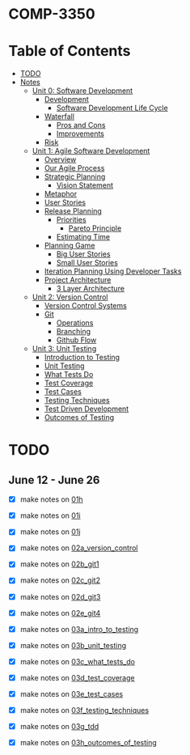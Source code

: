 # COMP-3350
Table of Contents
=================
* [TODO](#TODO)
* [Notes](Notes)
  * [Unit 0: Software Development](Notes/unit_0_software_development.md)
    * [Development](Notes/unit_0_software_development.md#development)
      * [Software Development Life Cycle](Notes/unit_0_software_development.md#software-development-life-cycle)
    * [Waterfall](Notes/unit_0_software_development.md#waterfall)
      * [Pros and Cons](Notes/unit_0_software_development.md#pros-and-cons)
      * [Improvements](Notes/unit_0_software_development.md#improvements)
    * [Risk](Notes/unit_0_software_development.md#risk)
  * [Unit 1: Agile Software Development](Notes/unit_1_agile.md)
    * [Overview](Notes/unit_1_agile.md#overview)
    * [Our Agile Process](Notes/unit_1_agile.md#our-agile-process)
    * [Strategic Planning](Notes/unit_1_agile.md#strategic-planning)
      * [Vision Statement](Notes/unit_1_agile.md#vision-statement)
    * [Metaphor](Notes/unit_1_agile.md#metaphor)
    * [User Stories](Notes/unit_1_agile.md#user-stories)
    * [Release Planning](Notes/unit_1_agile.md#release-planning)
      * [Priorities](Notes/unit_1_agile.md#priorities)
        * [Pareto Principle](Notes/unit_1_agile.md#pareto-principle-(80-20-rule))
      * [Estimating Time](Notes/unit_1_agile.md#estimating-time)
    * [Planning Game](Notes/unit_1_agile.md#planning-game)
      * [Big User Stories](Notes/unit_1_agile.md#big-user-stories)
      * [Small User Stories](Notes/unit_1_agile.md#small-user-stories)
    * [Iteration Planning Using Developer Tasks](Notes/unit_1_agile.md#iteration-planning-using-developer-tasks)
    * [Project Architecture](Notes/unit_1_agile.md#project-architecture)
      * [3 Layer Architecture](Notes/unit_1_agile.md#3-layer-architecture)
  * [Unit 2: Version Control](Notes/unit_2_version_control.md)
    * [Version Control Systems](Notes/unit_2_version_control.md#version-control-systems)
    * [Git](Notes/unit_2_version_control.md#git)
      * [Operations](Notes/unit_2_version_control.md#operations)
      * [Branching](Notes/unit_2_version_control.md#branching)
      * [Github Flow](Notes/unit_2_version_control.md#github-flow)
  * [Unit 3: Unit Testing](Notes/unit_3_unit_testing.md)
    * [Introduction to Testing](Notes/unit_3_unit_testing.md#introduction-to-testing)
    * [Unit Testing](Notes/unit_3_unit_testing.md#unit-testing)
    * [What Tests Do](Notes/unit_3_unit_testing.md#what-tests-do)
    * [Test Coverage](Notes/unit_3_unit_testing.md#test-coverage)
    * [Test Cases](Notes/unit_3_unit_testing.md#test-coverage)
    * [Testing Techniques](Notes/unit_3_unit_testing.md#testing-techniques)
    * [Test Driven Development](Notes/unit_3_unit_testing.md#test-driven-development)
    * [Outcomes of Testing](Notes/unit_3_unit_testing.md#outcomes-of-testing)

# TODO 
## June 12 - June 26
- [x] make notes on [01h](https://universityofmanitoba.desire2learn.com/d2l/le/content/375299/viewContent/1925559/View)
- [x] make notes on [01i](https://universityofmanitoba.desire2learn.com/d2l/le/content/375299/viewContent/1925560/View)
- [x] make notes on [01j](https://universityofmanitoba.desire2learn.com/d2l/le/content/375299/viewContent/1925561/View)
- [x] make notes on [02a_version_control](https://universityofmanitoba.desire2learn.com/d2l/le/content/375299/viewContent/1925562/View)
- [x] make notes on [02b_git1](https://universityofmanitoba.desire2learn.com/d2l/le/content/375299/viewContent/1925563/View)
- [x] make notes on [02c_git2](https://universityofmanitoba.desire2learn.com/d2l/le/content/375299/viewContent/1925567/View)
- [x] make notes on [02d_git3](https://universityofmanitoba.desire2learn.com/d2l/le/content/375299/viewContent/1925568/View)
- [x] make notes on [02e_git4](https://universityofmanitoba.desire2learn.com/d2l/le/content/375299/viewContent/1925570/View)
- [x] make notes on [03a_intro_to_testing](https://universityofmanitoba.desire2learn.com/d2l/le/content/375299/viewContent/1925583/View)
- [x] make notes on [03b_unit_testing](https://universityofmanitoba.desire2learn.com/d2l/le/content/375299/viewContent/1925584/View)
- [x] make notes on [03c_what_tests_do](https://universityofmanitoba.desire2learn.com/d2l/le/content/375299/viewContent/1925585/View)
- [x] make notes on [03d_test_coverage](https://universityofmanitoba.desire2learn.com/d2l/le/content/375299/viewContent/1925586/View)
- [x] make notes on [03e_test_cases](https://universityofmanitoba.desire2learn.com/d2l/le/content/375299/viewContent/1925587/View)
- [x] make notes on [03f_testing_techniques](https://universityofmanitoba.desire2learn.com/d2l/le/content/375299/viewContent/1925589/View)
- [x] make notes on [03g_tdd](https://universityofmanitoba.desire2learn.com/d2l/le/content/375299/viewContent/1925592/View)
- [x] make notes on [03h_outcomes_of_testing](https://universityofmanitoba.desire2learn.com/d2l/le/content/375299/viewContent/1925593/View)

